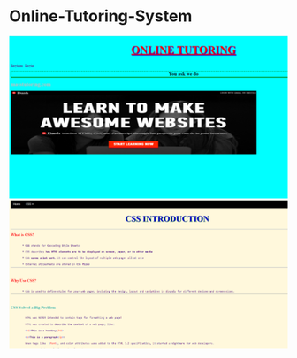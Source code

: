 # Online-Tutoring-System

![Introduction_Page](https://github.com/Madhusudhan464/Online-Tutoring-System/blob/main/Intro.png)
![CSS_Homepage](https://github.com/Madhusudhan464/Online-Tutoring-System/blob/main/CSS_HOME.png)



